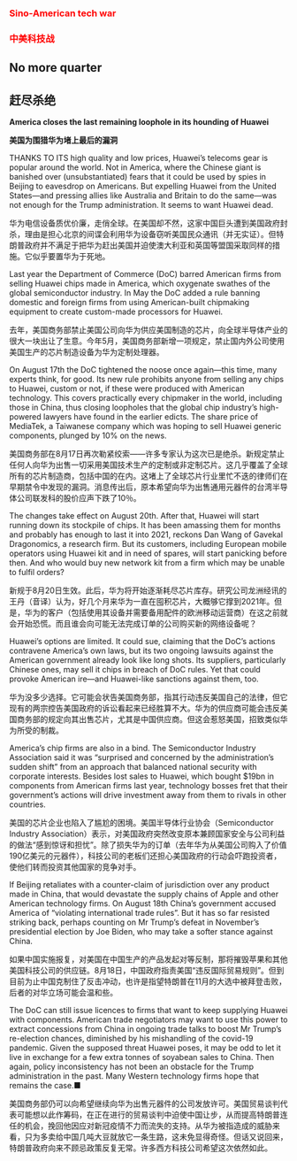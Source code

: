### <font color='red'>Sino-American tech war</font>
### <font color='red'>中美科技战</font>
## No more quarter 
## 赶尽杀绝 
**America closes the last remaining loophole in its hounding of Huawei** 

**美国为围猎华为堵上最后的漏洞** 

THANKS TO ITS high quality and low prices, Huawei’s telecoms gear is popular around the world. Not in America, where the Chinese giant is banished over (unsubstantiated) fears that it could be used by spies in Beijing to eavesdrop on Americans. But expelling Huawei from the United States—and pressing allies like Australia and Britain to do the same—was not enough for the Trump administration. It seems to want Huawei dead.

华为电信设备质优价廉，走俏全球。在美国却不然，这家中国巨头遭到美国政府封杀，理由是担心北京的间谍会利用华为设备窃听美国民众通讯（并无实证）。但特朗普政府并不满足于把华为赶出美国并迫使澳大利亚和英国等盟国采取同样的措施。它似乎要置华为于死地。

Last year the Department of Commerce (DoC) barred American firms from selling Huawei chips made in America, which oxygenate swathes of the global semiconductor industry. In May the DoC added a rule banning domestic and foreign firms from using American-built chipmaking equipment to create custom-made processors for Huawei.

去年，美国商务部禁止美国公司向华为供应美国制造的芯片，向全球半导体产业的很大一块出让了生意。今年5月，美国商务部新增一项规定，禁止国内外公司使用美国生产的芯片制造设备为华为定制处理器。

On August 17th the DoC tightened the noose once again—this time, many experts think, for good. Its new rule prohibits anyone from selling any chips to Huawei, custom or not, if these were produced with American technology. This covers practically every chipmaker in the world, including those in China, thus closing loopholes that the global chip industry’s high-powered lawyers have found in the earlier edicts. The share price of MediaTek, a Taiwanese company which was hoping to sell Huawei generic components, plunged by 10% on the news.

美国商务部在8月17日再次勒紧绞索——许多专家认为这次已是绝杀。新规定禁止任何人向华为出售一切采用美国技术生产的定制或非定制芯片。这几乎覆盖了全球所有的芯片制造商，包括中国的在内。这堵上了全球芯片行业里忙不迭的律师们在早期禁令中发现的漏洞。消息传出后，原本希望向华为出售通用元器件的台湾半导体公司联发科的股价应声下跌了10％。

The changes take effect on August 20th. After that, Huawei will start running down its stockpile of chips. It has been amassing them for months and probably has enough to last it into 2021, reckons Dan Wang of Gavekal Dragonomics, a research firm. But its customers, including European mobile operators using Huawei kit and in need of spares, will start panicking before then. And who would buy new network kit from a firm which may be unable to fulfil orders?

新规于8月20日生效。此后，华为将开始逐渐耗尽芯片库存。研究公司龙洲经讯的王丹（音译）认为，好几个月来华为一直在囤积芯片，大概够它撑到2021年。但是，华为的客户（包括使用其设备并需要备用配件的欧洲移动运营商）在这之前就会开始恐慌。而且谁会向可能无法完成订单的公司购买新的网络设备呢？

Huawei’s options are limited. It could sue, claiming that the DoC’s actions contravene America’s own laws, but its two ongoing lawsuits against the American government already look like long shots. Its suppliers, particularly Chinese ones, may sell it chips in breach of DoC rules. Yet that could provoke American ire—and Huawei-like sanctions against them, too.

华为没多少选择。它可能会状告美国商务部，指其行动违反美国自己的法律，但它现有的两宗控告美国政府的诉讼看起来已经胜算不大。华为的供应商可能会违反美国商务部的规定向其出售芯片，尤其是中国供应商。但这会惹怒美国，招致类似华为所受的制裁。

America’s chip firms are also in a bind. The Semiconductor Industry Association said it was “surprised and concerned by the administration’s sudden shift” from an approach that balanced national security with corporate interests. Besides lost sales to Huawei, which bought $19bn in components from American firms last year, technology bosses fret that their government’s actions will drive investment away from them to rivals in other countries.

美国的芯片企业也陷入了尴尬的困境。美国半导体行业协会（Semiconductor Industry Association）表示，对美国政府突然改变原本兼顾国家安全与公司利益的做法“感到惊讶和担忧”。除了损失华为的订单（去年华为从美国公司购入了价值190亿美元的元器件），科技公司的老板们还担心美国政府的行动会吓跑投资者，使他们转而投资其他国家的竞争对手。

If Beijing retaliates with a counter-claim of jurisdiction over any product made in China, that would devastate the supply chains of Apple and other American technology firms. On August 18th China’s government accused America of “violating international trade rules”. But it has so far resisted striking back, perhaps counting on Mr Trump’s defeat in November’s presidential election by Joe Biden, who may take a softer stance against China.

如果中国实施报复，对美国在中国生产的产品发起对等反制，那将摧毁苹果和其他美国科技公司的供应链。8月18日，中国政府指责美国“违反国际贸易规则”。但到目前为止中国克制住了反击冲动，也许是指望特朗普在11月的大选中被拜登击败，后者的对华立场可能会温和些。

The DoC can still issue licences to firms that want to keep supplying Huawei with components. American trade negotiators may want to use this power to extract concessions from China in ongoing trade talks to boost Mr Trump’s re-election chances, diminished by his mishandling of the covid-19 pandemic. Given the supposed threat Huawei poses, it may be odd to let it live in exchange for a few extra tonnes of soyabean sales to China. Then again, policy inconsistency has not been an obstacle for the Trump administration in the past. Many Western technology firms hope that remains the case.■

美国商务部仍可以向希望继续向华为出售元器件的公司发放许可。美国贸易谈判代表可能想以此作筹码，在正在进行的贸易谈判中迫使中国让步，从而提高特朗普连任的机会，挽回他因应对新冠疫情不力而流失的支持。从华为被指造成的威胁来看，只为多卖给中国几吨大豆就放它一条生路，这未免显得奇怪。但话又说回来，特朗普政府向来不顾忌政策反复无常。许多西方科技公司希望这次依然如此。

